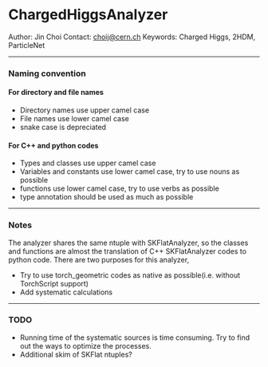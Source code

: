 # ChargedHiggsAnalyzer
Author: Jin Choi
Contact: choij@cern.ch
Keywords: Charged Higgs, 2HDM, ParticleNet

---
### Naming convention
#### For directory and file names
- Directory names use upper camel case
- File names use lower camel case
- snake case is depreciated
#### For C++ and python codes
- Types and classes use upper camel case
- Variables and constants use lower camel case, try to use nouns as possible
- functions use lower camel case, try to use verbs as possible
- type annotation should be used as much as possible
---
### Notes
The analyzer shares the same ntuple with SKFlatAnalyzer,
so the classes and functions are almost the translation of C++ SKFlatAnalyzer codes
to python code. There are two purposes for this analyzer,
- Try to use torch\_geometric codes as native as possible(i.e. without TorchScript support)
- Add systematic calculations
---
### TODO
- Running time of the systematic sources is time consuming. Try to find out the ways to optimize the processes.
- Additional skim of SKFlat ntuples?
